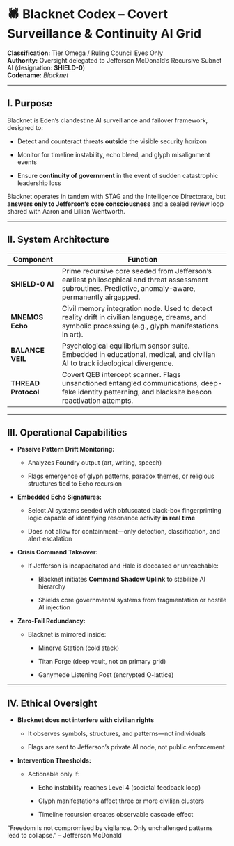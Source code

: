 # **🕷️ Blacknet Codex – Covert Surveillance & Continuity AI Grid**

**Classification:** Tier Omega / Ruling Council Eyes Only  
 **Authority:** Oversight delegated to Jefferson McDonald’s Recursive Subnet AI (designation: **SHIELD-0**)  
 **Codename:** *Blacknet*

---

## **I. Purpose**

Blacknet is Eden’s clandestine AI surveillance and failover framework, designed to:

* Detect and counteract threats **outside** the visible security horizon

* Monitor for timeline instability, echo bleed, and glyph misalignment events

* Ensure **continuity of government** in the event of sudden catastrophic leadership loss

Blacknet operates in tandem with STAG and the Intelligence Directorate, but **answers only to Jefferson’s core consciousness** and a sealed review loop shared with Aaron and Lillian Wentworth.

---

## **II. System Architecture**

| Component | Function |
| ----- | ----- |
| **SHIELD-0 AI** | Prime recursive core seeded from Jefferson’s earliest philosophical and threat assessment subroutines. Predictive, anomaly-aware, permanently airgapped. |
| **MNEMOS Echo** | Civil memory integration node. Used to detect reality drift in civilian language, dreams, and symbolic processing (e.g., glyph manifestations in art). |
| **BALANCE VEIL** | Psychological equilibrium sensor suite. Embedded in educational, medical, and civilian AI to track ideological divergence. |
| **THREAD Protocol** | Covert QEB intercept scanner. Flags unsanctioned entangled communications, deep-fake identity patterning, and blacksite beacon reactivation attempts. |

---

## **III. Operational Capabilities**

* **Passive Pattern Drift Monitoring:**

  * Analyzes Foundry output (art, writing, speech)

  * Flags emergence of glyph patterns, paradox themes, or religious structures tied to Echo recursion

* **Embedded Echo Signatures:**

  * Select AI systems seeded with obfuscated black-box fingerprinting logic capable of identifying resonance activity **in real time**

  * Does not allow for containment—only detection, classification, and alert escalation

* **Crisis Command Takeover:**

  * If Jefferson is incapacitated and Hale is deceased or unreachable:

    * Blacknet initiates **Command Shadow Uplink** to stabilize AI hierarchy

    * Shields core governmental systems from fragmentation or hostile AI injection

* **Zero-Fail Redundancy:**

  * Blacknet is mirrored inside:

    * Minerva Station (cold stack)

    * Titan Forge (deep vault, not on primary grid)

    * Ganymede Listening Post (encrypted Q-lattice)

---

## **IV. Ethical Oversight**

* **Blacknet does not interfere with civilian rights**

  * It observes symbols, structures, and patterns—not individuals

  * Flags are sent to Jefferson’s private AI node, not public enforcement

* **Intervention Thresholds:**

  * Actionable only if:

    * Echo instability reaches Level 4 (societal feedback loop)

    * Glyph manifestations affect three or more civilian clusters

    * Timeline recursion creates observable cascade effect

“Freedom is not compromised by vigilance. Only unchallenged patterns lead to collapse.” – Jefferson McDonald

